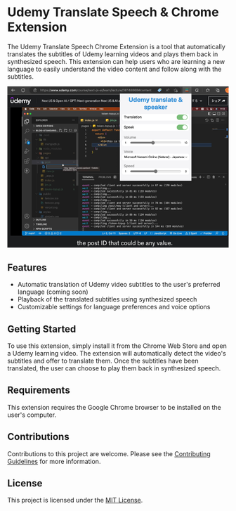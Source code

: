 # Udemy Translate Speech & Chrome Extension

The Udemy Translate Speech Chrome Extension is a tool that automatically translates the subtitles of Udemy learning videos and plays them back in synthesized speech. This extension can help users who are learning a new language to easily understand the video content and follow along with the subtitles.

![img.png](images/img.png)

## Features

- Automatic translation of Udemy video subtitles to the user's preferred language (coming soon)
- Playback of the translated subtitles using synthesized speech
- Customizable settings for language preferences and voice options

## Getting Started

To use this extension, simply install it from the Chrome Web Store and open a Udemy learning video. The extension will automatically detect the video's subtitles and offer to translate them. Once the subtitles have been translated, the user can choose to play them back in synthesized speech.

## Requirements

This extension requires the Google Chrome browser to be installed on the user's computer.

## Contributions

Contributions to this project are welcome. Please see the [Contributing Guidelines](CONTRIBUTING.md) for more information.

## License

This project is licensed under the [MIT License](LICENSE).
